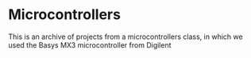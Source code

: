# Microcontrollers

This is an archive of projects from a microcontrollers class, in which we used the Basys MX3 microcontroller from Digilent
